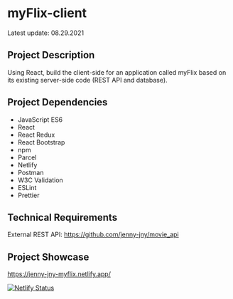 # myFlix-client
Latest update: 08.29.2021

## Project Description
Using React, build the client-side for an application called myFlix based on its existing server-side code (REST API and database).

## Project Dependencies
* JavaScript ES6
* React
* React Redux
* React Bootstrap
* npm
* Parcel
* Netlify
* Postman
* W3C Validation
* ESLint
* Prettier

## Technical Requirements
External REST API: https://github.com/jenny-jny/movie_api

## Project Showcase
https://jenny-jny-myflix.netlify.app/

[![Netlify Status](https://api.netlify.com/api/v1/badges/3f8641e5-5975-4cd0-adec-03e7f3e5f259/deploy-status)](https://app.netlify.com/sites/jenny-jny-myflix/deploys)
